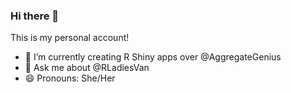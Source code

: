### Hi there 👋

This is my personal account!
- 🔭 I’m currently creating R Shiny apps over @AggregateGenius
- 💬 Ask me about @RLadiesVan
- 😄 Pronouns: She/Her

